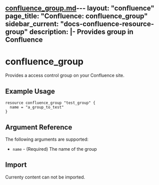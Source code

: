 [confluence_group.md](confluence_group.md)---
layout: "confluence"
page_title: "Confluence: confluence_group"
sidebar_current: "docs-confluence-resource-group"
description: |-
  Provides group in Confluence
---

# confluence_group

Provides a access control group on your Confluence site.

## Example Usage

```hcl
resource confluence_group "test_group" {
  name = "a_group_to_test"
}
```

## Argument Reference

The following arguments are supported:

* `name` - (Required) The name of the group

## Import

Currenty content can not be imported.
